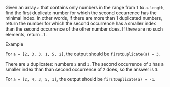Given an array `a` that contains only numbers in the range from `1` to `a.length`, find the first duplicate number for which the second occurrence has the minimal index. In other words, if there are more than 1 duplicated numbers, return the number for which the second occurrence has a smaller index than the second occurrence of the other number does. If there are no such elements, return `-1`.

Example

For `a = [2, 3, 3, 1, 5, 2]`, the output should be
`firstDuplicate(a) = 3`.

There are `2` duplicates: numbers `2` and `3`. The second occurrence of `3` has a smaller index than than second occurrence of `2` does, so the answer is `3`.

For `a = [2, 4, 3, 5, 1]`, the output should be
`firstDuplicate(a) = -1`.
